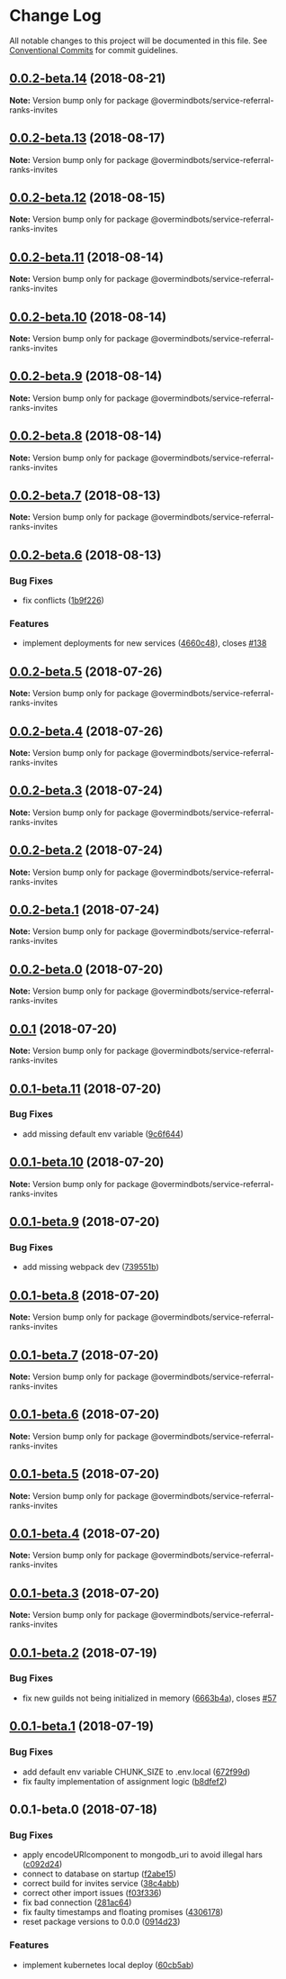 # Change Log

All notable changes to this project will be documented in this file.
See [Conventional Commits](https://conventionalcommits.org) for commit guidelines.

<a name="0.0.2-beta.14"></a>
## [0.0.2-beta.14](https://github.com/overmindbots/core/compare/@overmindbots/service-referral-ranks-invites@0.0.2-beta.13...@overmindbots/service-referral-ranks-invites@0.0.2-beta.14) (2018-08-21)




**Note:** Version bump only for package @overmindbots/service-referral-ranks-invites

<a name="0.0.2-beta.13"></a>
## [0.0.2-beta.13](https://github.com/overmindbots/core/compare/@overmindbots/service-referral-ranks-invites@0.0.2-beta.12...@overmindbots/service-referral-ranks-invites@0.0.2-beta.13) (2018-08-17)




**Note:** Version bump only for package @overmindbots/service-referral-ranks-invites

<a name="0.0.2-beta.12"></a>
## [0.0.2-beta.12](https://github.com/overmindbots/core/compare/@overmindbots/service-referral-ranks-invites@0.0.2-beta.11...@overmindbots/service-referral-ranks-invites@0.0.2-beta.12) (2018-08-15)




**Note:** Version bump only for package @overmindbots/service-referral-ranks-invites

<a name="0.0.2-beta.11"></a>
## [0.0.2-beta.11](https://github.com/overmindbots/core/compare/@overmindbots/service-referral-ranks-invites@0.0.2-beta.10...@overmindbots/service-referral-ranks-invites@0.0.2-beta.11) (2018-08-14)




**Note:** Version bump only for package @overmindbots/service-referral-ranks-invites

<a name="0.0.2-beta.10"></a>
## [0.0.2-beta.10](https://github.com/overmindbots/core/compare/@overmindbots/service-referral-ranks-invites@0.0.2-beta.9...@overmindbots/service-referral-ranks-invites@0.0.2-beta.10) (2018-08-14)




**Note:** Version bump only for package @overmindbots/service-referral-ranks-invites

<a name="0.0.2-beta.9"></a>
## [0.0.2-beta.9](https://github.com/overmindbots/core/compare/@overmindbots/service-referral-ranks-invites@0.0.2-beta.8...@overmindbots/service-referral-ranks-invites@0.0.2-beta.9) (2018-08-14)




**Note:** Version bump only for package @overmindbots/service-referral-ranks-invites

<a name="0.0.2-beta.8"></a>
## [0.0.2-beta.8](https://github.com/overmindbots/core/compare/@overmindbots/service-referral-ranks-invites@0.0.2-beta.7...@overmindbots/service-referral-ranks-invites@0.0.2-beta.8) (2018-08-14)




**Note:** Version bump only for package @overmindbots/service-referral-ranks-invites

<a name="0.0.2-beta.7"></a>
## [0.0.2-beta.7](https://github.com/overmindbots/core/compare/@overmindbots/service-referral-ranks-invites@0.0.2-beta.6...@overmindbots/service-referral-ranks-invites@0.0.2-beta.7) (2018-08-13)




**Note:** Version bump only for package @overmindbots/service-referral-ranks-invites

<a name="0.0.2-beta.6"></a>
## [0.0.2-beta.6](https://github.com/overmindbots/core/compare/@overmindbots/service-referral-ranks-invites@0.0.2-beta.5...@overmindbots/service-referral-ranks-invites@0.0.2-beta.6) (2018-08-13)


### Bug Fixes

* fix conflicts ([1b9f226](https://github.com/overmindbots/core/commit/1b9f226))


### Features

* implement deployments for new services ([4660c48](https://github.com/overmindbots/core/commit/4660c48)), closes [#138](https://github.com/overmindbots/core/issues/138)





<a name="0.0.2-beta.5"></a>
## [0.0.2-beta.5](https://github.com/overmindbots/core/compare/@overmindbots/service-referral-ranks-invites@0.0.2-beta.4...@overmindbots/service-referral-ranks-invites@0.0.2-beta.5) (2018-07-26)




**Note:** Version bump only for package @overmindbots/service-referral-ranks-invites

<a name="0.0.2-beta.4"></a>
## [0.0.2-beta.4](https://github.com/overmindbots/core/compare/@overmindbots/service-referral-ranks-invites@0.0.2-beta.3...@overmindbots/service-referral-ranks-invites@0.0.2-beta.4) (2018-07-26)




**Note:** Version bump only for package @overmindbots/service-referral-ranks-invites

<a name="0.0.2-beta.3"></a>
## [0.0.2-beta.3](https://github.com/overmindbots/core/compare/@overmindbots/service-referral-ranks-invites@0.0.2-beta.2...@overmindbots/service-referral-ranks-invites@0.0.2-beta.3) (2018-07-24)




**Note:** Version bump only for package @overmindbots/service-referral-ranks-invites

<a name="0.0.2-beta.2"></a>
## [0.0.2-beta.2](https://github.com/overmindbots/core/compare/@overmindbots/service-referral-ranks-invites@0.0.2-beta.1...@overmindbots/service-referral-ranks-invites@0.0.2-beta.2) (2018-07-24)




**Note:** Version bump only for package @overmindbots/service-referral-ranks-invites

<a name="0.0.2-beta.1"></a>
## [0.0.2-beta.1](https://github.com/overmindbots/core/compare/@overmindbots/service-referral-ranks-invites@0.0.2-beta.0...@overmindbots/service-referral-ranks-invites@0.0.2-beta.1) (2018-07-24)




**Note:** Version bump only for package @overmindbots/service-referral-ranks-invites

<a name="0.0.2-beta.0"></a>
## [0.0.2-beta.0](https://github.com/overmindbots/core/compare/@overmindbots/service-referral-ranks-invites@0.0.1-beta.12...@overmindbots/service-referral-ranks-invites@0.0.2-beta.0) (2018-07-20)




**Note:** Version bump only for package @overmindbots/service-referral-ranks-invites

<a name="0.0.1"></a>
## [0.0.1](https://github.com/overmindbots/core/compare/@overmindbots/service-referral-ranks-invites@0.0.1-beta.11...@overmindbots/service-referral-ranks-invites@0.0.1) (2018-07-20)




**Note:** Version bump only for package @overmindbots/service-referral-ranks-invites

<a name="0.0.1-beta.11"></a>
## [0.0.1-beta.11](https://github.com/overmindbots/core/compare/@overmindbots/service-referral-ranks-invites@0.0.1-beta.10...@overmindbots/service-referral-ranks-invites@0.0.1-beta.11) (2018-07-20)


### Bug Fixes

* add missing default env variable ([9c6f644](https://github.com/overmindbots/core/commit/9c6f644))




<a name="0.0.1-beta.10"></a>
## [0.0.1-beta.10](https://github.com/overmindbots/core/compare/@overmindbots/service-referral-ranks-invites@0.0.1-beta.9...@overmindbots/service-referral-ranks-invites@0.0.1-beta.10) (2018-07-20)




**Note:** Version bump only for package @overmindbots/service-referral-ranks-invites

<a name="0.0.1-beta.9"></a>
## [0.0.1-beta.9](https://github.com/overmindbots/core/compare/@overmindbots/service-referral-ranks-invites@0.0.1-beta.8...@overmindbots/service-referral-ranks-invites@0.0.1-beta.9) (2018-07-20)


### Bug Fixes

* add missing webpack dev ([739551b](https://github.com/overmindbots/core/commit/739551b))




<a name="0.0.1-beta.8"></a>
## [0.0.1-beta.8](https://github.com/overmindbots/core/compare/@overmindbots/service-referral-ranks-invites@0.0.1-beta.7...@overmindbots/service-referral-ranks-invites@0.0.1-beta.8) (2018-07-20)




**Note:** Version bump only for package @overmindbots/service-referral-ranks-invites

<a name="0.0.1-beta.7"></a>
## [0.0.1-beta.7](https://github.com/overmindbots/core/compare/@overmindbots/service-referral-ranks-invites@0.0.1-beta.6...@overmindbots/service-referral-ranks-invites@0.0.1-beta.7) (2018-07-20)




**Note:** Version bump only for package @overmindbots/service-referral-ranks-invites

<a name="0.0.1-beta.6"></a>
## [0.0.1-beta.6](https://github.com/overmindbots/core/compare/@overmindbots/service-referral-ranks-invites@0.0.1-beta.5...@overmindbots/service-referral-ranks-invites@0.0.1-beta.6) (2018-07-20)




**Note:** Version bump only for package @overmindbots/service-referral-ranks-invites

<a name="0.0.1-beta.5"></a>
## [0.0.1-beta.5](https://github.com/overmindbots/core/compare/@overmindbots/service-referral-ranks-invites@0.0.1-beta.4...@overmindbots/service-referral-ranks-invites@0.0.1-beta.5) (2018-07-20)




**Note:** Version bump only for package @overmindbots/service-referral-ranks-invites

<a name="0.0.1-beta.4"></a>
## [0.0.1-beta.4](https://github.com/overmindbots/core/compare/@overmindbots/service-referral-ranks-invites@0.0.1-beta.3...@overmindbots/service-referral-ranks-invites@0.0.1-beta.4) (2018-07-20)




**Note:** Version bump only for package @overmindbots/service-referral-ranks-invites

<a name="0.0.1-beta.3"></a>
## [0.0.1-beta.3](https://github.com/overmindbots/core/compare/@overmindbots/service-referral-ranks-invites@0.0.1-beta.2...@overmindbots/service-referral-ranks-invites@0.0.1-beta.3) (2018-07-20)




**Note:** Version bump only for package @overmindbots/service-referral-ranks-invites

<a name="0.0.1-beta.2"></a>
## [0.0.1-beta.2](https://github.com/overmindbots/core/compare/@overmindbots/service-referral-ranks-invites@0.0.1-beta.1...@overmindbots/service-referral-ranks-invites@0.0.1-beta.2) (2018-07-19)


### Bug Fixes

* fix new guilds not being initialized in memory ([6663b4a](https://github.com/overmindbots/core/commit/6663b4a)), closes [#57](https://github.com/overmindbots/core/issues/57)




<a name="0.0.1-beta.1"></a>
## [0.0.1-beta.1](https://github.com/overmindbots/core/compare/@overmindbots/service-referral-ranks-invites@0.0.1-beta.0...@overmindbots/service-referral-ranks-invites@0.0.1-beta.1) (2018-07-19)


### Bug Fixes

* add default env variable CHUNK_SIZE to .env.local ([672f99d](https://github.com/overmindbots/core/commit/672f99d))
* fix faulty implementation of assignment logic ([b8dfef2](https://github.com/overmindbots/core/commit/b8dfef2))




<a name="0.0.1-beta.0"></a>
## 0.0.1-beta.0 (2018-07-18)


### Bug Fixes

* apply encodeURIcomponent to mongodb_uri to avoid illegal hars ([c092d24](https://github.com/overmindbots/core/commit/c092d24))
* connect to database on startup ([f2abe15](https://github.com/overmindbots/core/commit/f2abe15))
* correct build for invites service ([38c4abb](https://github.com/overmindbots/core/commit/38c4abb))
* correct other import issues ([f03f336](https://github.com/overmindbots/core/commit/f03f336))
* fix bad connection ([281ac64](https://github.com/overmindbots/core/commit/281ac64))
* fix faulty timestamps and floating promises ([4306178](https://github.com/overmindbots/core/commit/4306178))
* reset package versions to 0.0.0 ([0914d23](https://github.com/overmindbots/core/commit/0914d23))


### Features

* implement kubernetes local deploy ([60cb5ab](https://github.com/overmindbots/core/commit/60cb5ab))
